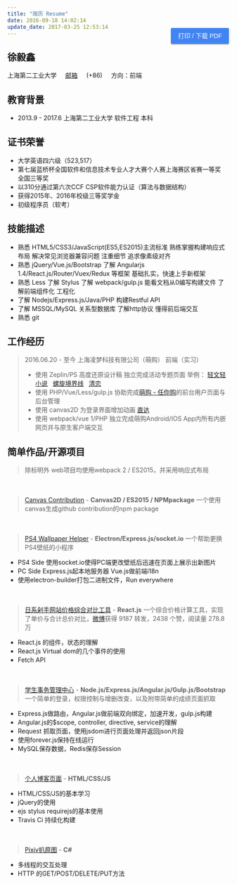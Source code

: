 ```yaml
---
title: "简历 Resume"
date: 2016-09-18 14:02:14
update_date: 2017-03-25 12:53:14
---
```


<button id="print" onclick="print()">打印 / 下载 PDF</button>

## 徐毅鑫
上海第二工业大学 &nbsp;&nbsp;&nbsp; [邮箱](mailto:xingoxu@foxmail.com) &nbsp;&nbsp;&nbsp; (+86) <script type="text/javascript" src="https://od8634671.qnssl.com/phone.js"></script> &nbsp;&nbsp;&nbsp; 方向：前端
  
  
## 教育背景
- 2013.9 - 2017.6  上海第二工业大学  软件工程  本科

## 证书荣誉
- 大学英语四六级（523,517）
- 第七届蓝桥杯全国软件和信息技术专业人才大赛个人赛上海赛区省赛一等奖　全国三等奖
- 以310分通过第六次CCF CSP软件能力认证（算法与数据结构） 
- 获得2015年、2016年校级三等奖学金
- 初级程序员（软考）

## 技能描述
- 熟悉 HTML5/CSS3/JavaScript(ES5,ES2015)主流标准 熟练掌握构建响应式布局 解决常见浏览器兼容问题 注重细节 追求像素级对齐
- 熟悉 jQuery/Vue.js/Bootstrap 了解 Angularjs 1.4/React.js/Router/Vuex/Redux 等框架 基础扎实，快速上手新框架
- 熟悉 Less 了解 Stylus 了解 webpack/gulp.js 能看文档从0编写构建文件 了解前端组件化 工程化
- 了解 Nodejs/Express.js/Java/PHP 构建Restful API
- 了解 MSSQL/MySQL 关系型数据库 了解http协议 懂得前后端交互
- 熟悉 git
　　

## 工作经历
> 2016.06.20 - 至今 上海凌梦科技有限公司（萌购） 前端（实习）
> - 使用 Zeplin/PS 高度还原设计稿 独立完成活动专题页面 举例： [轻文轻小说](http://www.030buy.net/special/2016.9.6.qwqxs/) &nbsp; [螺旋境界线](http://www.030buy.net/special/2016.8.9.hh/) &nbsp; [清恋](http://www.030buy.net/special/2017.3.16.ql/)
> - 使用 PHP/Vue/Less/gulp.js 协助完成[萌购 - 任你购](http://rennigou.jp/)的前台用户页面与后台管理
> - 使用 canvas2D 为登录界面增加动画 [直达](https://user.030buy.net/login)
> - 使用 webpack/vue 1/PHP 独立完成萌购Android/IOS App内所有内嵌网页并与原生客户端交互

## 简单作品/开源项目
> 除标明外 web项目均使用webpack 2 / ES2015，并采用响应式布局
　　
  
　　
> [Canvas Contribution](https://github.com/xingoxu/canvas-contribution) - **Canvas2D / ES2015 / NPMpackage**
一个使用canvas生成github contribution的npm package
　　
  
　　
> [PS4 Wallpaper Helper](http://works.xingoxu.com/ps4helper/) - **Electron/Express.js/socket.io**
一个帮助更换PS4壁纸的小程序
- PS4 Side 使用socket.io使得PC端更改壁纸后迅速在页面上展示出新图片
- PC Side Express.js起本地服务器 Vue.js做前端i18n
- 使用electron-builder打包二进制文件，Run everywhere
　　
  
　　
> [日系剁手网站价格综合对比工具](http://works.xingoxu.com/buy-calc/) - **React.js**
一个综合价格计算工具，实现了单价与合计总价对比，[微博](http://weibo.com/1804320382/E51AYqS9e)获得 9187 转发，2438 个赞，阅读量 278.8 万
- React.js 的组件，状态的理解
- React.js Virtual dom的几个事件的使用
- Fetch API
　　
  
　　
> [学生事务管理中心](https://dev.xingoxu.cn) - **Node.js/Express.js/Angular.js/Gulp.js/Bootstrap**
一个简单的登录，权限控制与增删改查，以及附带简单的成绩页面抓取
- Express.js做路由，Angular.js做前端双向绑定，加速开发，gulp.js构建
- Angular.js的$scope, controller, directive, service的理解
- Request 抓取页面，使用jsdom进行页面处理并返回json片段
- 使用forever.js保持在线运行
- MySQL保存数据，Redis保存Session
　　
  
　　
> [个人博客页面](https://blog.xingoxu.com/) - **HTML/CSS/JS**
- HTML/CSS/JS的基本学习
- jQuery的使用
- ejs stylus requirejs的基本使用
- Travis Ci 持续化构建
　　
  
　　
> [Pixiv扒原图](https://github.com/xingoxu/pixivDownloader-WPF) - **C#**
- 多线程的交互处理
- HTTP 的GET/POST/DELETE/PUT方法


<style markdown="0">
  #print {
    float: right;
    margin-top: -34px;
    background: rgb(65, 132, 243);
    color: #FFF;
    border: 0;
    outline: 0;
    padding: 0 16px;
    border-radius: 2px;
    font-size: 14px;
    line-height: 36px;
    cursor: pointer;
    transition: .3s all ease;
    box-shadow: 0 2px 2px 0 rgba(0,0,0,.14), 0 1px 5px 0 rgba(0,0,0,.12), 0 3px 1px -2px rgba(0,0,0,.2);    
  }
  #print:hover {
    background: rgba(65, 132, 243,.8);
  }
  #print:focus {
    background: #3a78de;
  }
  #print:active {
    background: #3264b7;
    box-shadow: 0 8px 10px 1px rgba(0,0,0,.14), 0 3px 14px 2px rgba(0,0,0,.12), 0 5px 5px -3px rgba(0,0,0,.4);
  }
  @media print {
    #comments, #footer,.article-share,.right-col,#print {
      display: none;
    }
    #container .mid-col {
      right: 0;
    }
    .article {
      margin: 0;
      box-shadow: none;
    }
    body {
      background: #FFF;
    }
  }
</style>
